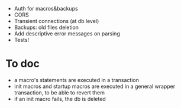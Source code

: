- Auth for macros&backups
- CORS
- Transient connections (at db level)
- Backups: old files deletion
- Add descriptive error messages on parsing
- Tests!

# To doc

- a macro's statements are executed in a transaction
- init macros and startup macros are executed in a general wrapper transaction, to be able to revert them
- if an init macro fails, the db is deleted